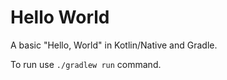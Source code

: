 # Hello World

A basic "Hello, World" in Kotlin/Native and Gradle.

To run use `./gradlew run` command.


